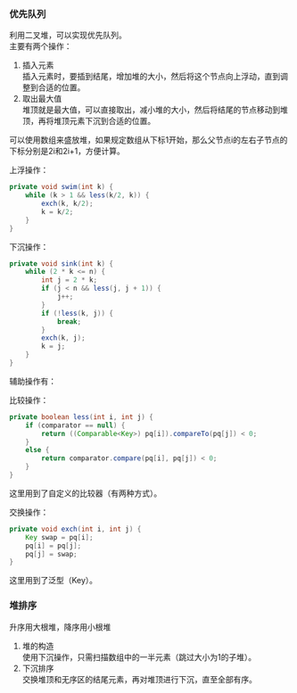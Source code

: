 ### 优先队列
利用二叉堆，可以实现优先队列。  
主要有两个操作：
1. 插入元素  
插入元素时，要插到结尾，增加堆的大小，然后将这个节点向上浮动，直到调整到合适的位置。
2. 取出最大值  
堆顶就是最大值，可以直接取出，减小堆的大小，然后将结尾的节点移动到堆顶，再将堆顶元素下沉到合适的位置。

可以使用数组来盛放堆，如果规定数组从下标1开始，那么父节点i的左右子节点的下标分别是2i和2i+1，方便计算。  

上浮操作：
```java
private void swim(int k) {
    while (k > 1 && less(k/2, k)) {
        exch(k, k/2);
        k = k/2;
    }
}
```
下沉操作：
```java
private void sink(int k) {
    while (2 * k <= n) {
        int j = 2 * k;
        if (j < n && less(j, j + 1)) {
            j++;
        }
        if (!less(k, j)) {
            break;
        }
        exch(k, j);
        k = j;
    }
}
```

辅助操作有：

比较操作：  
```java
private boolean less(int i, int j) {
    if (comparator == null) {
        return ((Comparable<Key>) pq[i]).compareTo(pq[j]) < 0;
    }
    else {
        return comparator.compare(pq[i], pq[j]) < 0;
    }
}
```
这里用到了自定义的比较器（有两种方式）。

交换操作：
```java
private void exch(int i, int j) {
    Key swap = pq[i];
    pq[i] = pq[j];
    pq[j] = swap;
}
```
这里用到了泛型（Key）。
### 堆排序
升序用大根堆，降序用小根堆
1. 堆的构造  
使用下沉操作，只需扫描数组中的一半元素（跳过大小为1的子堆）。
1. 下沉排序  
交换堆顶和无序区的结尾元素，再对堆顶进行下沉，直至全部有序。
